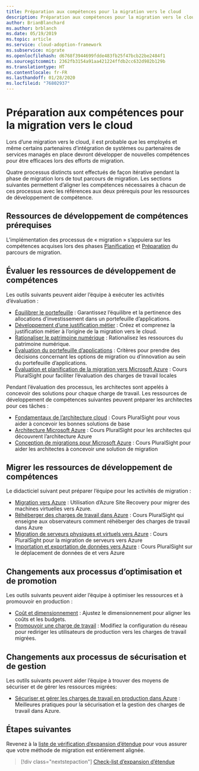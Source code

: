 ```yaml
---
title: Préparation aux compétences pour la migration vers le cloud
description: Préparation aux compétences pour la migration vers le cloud
author: BrianBlanchard
ms.author: brblanch
ms.date: 05/19/2019
ms.topic: article
ms.service: cloud-adoption-framework
ms.subservice: migrate
ms.openlocfilehash: d6768f3944699fdde483fb25f47bcb22be2484f1
ms.sourcegitcommit: 2362fb3154a91aa421224ffdb2cc632d982b129b
ms.translationtype: HT
ms.contentlocale: fr-FR
ms.lasthandoff: 01/28/2020
ms.locfileid: "76802937"
---
```

# <a name="skills-readiness-for-cloud-migration"></a>Préparation aux compétences pour la migration vers le cloud

Lors d’une migration vers le cloud, il est probable que les employés et même certains partenaires d’intégration de systèmes ou partenaires de services managés en place devront développer de nouvelles compétences pour être efficaces lors des efforts de migration.

Quatre processus distincts sont effectués de façon itérative pendant la phase de migration lors de tout parcours de migration. Les sections suivantes permettent d’aligner les compétences nécessaires à chacun de ces processus avec les références aux deux prérequis pour les ressources de développement de compétence.

## <a name="prerequisites-skilling-resources"></a>Ressources de développement de compétences prérequises

L’implémentation des processus de « migration » s’appuiera sur les compétences acquises lors des phases [Planification](../../strategy/suggested-skills.md) et [Préparation](../../organize/suggested-skills.md) du parcours de migration.

## <a name="assess-skilling-resources"></a>Évaluer les ressources de développement de compétences

Les outils suivants peuvent aider l’équipe à exécuter les activités d’évaluation :

- [Équilibrer le portefeuille](./balance-the-portfolio.md) : Garantissez l’équilibre et la pertinence des allocations d’investissement dans un portefeuille d’applications.
- [Développement d’une justification métier](../../strategy/cloud-migration-business-case.md) : Créez et comprenez la justification métier à l’origine de la migration vers le cloud.
- [Rationaliser le patrimoine numérique](../../digital-estate/rationalize.md) : Rationalisez les ressources du patrimoine numérique.
- [Évaluation du portefeuille d’applications](https://docs.microsoft.com/learn/modules/app-and-infra-migration-and-modernization) : Critères pour prendre des décisions concernant les options de migration ou d’innovation au sein du portefeuille d’applications.
- [Évaluation et planification de la migration vers Microsoft Azure](https://www.pluralsight.com/courses/microsoft-azure-migration-assessing-planning) : Cours PluralSight pour faciliter l’évaluation des charges de travail locales

Pendant l’évaluation des processus, les architectes sont appelés à concevoir des solutions pour chaque charge de travail. Les ressources de développement de compétences suivantes peuvent préparer les architectes pour ces tâches :

- [Fondamentaux de l’architecture cloud](https://app.pluralsight.com/library/courses/cloud-architecture-foundations) : Cours PluralSight pour vous aider à concevoir les bonnes solutions de base
- [Architecture Microsoft Azure](https://app.pluralsight.com/library/courses/cloud-architecture-foundations) : Cours PluralSight pour les architectes qui découvrent l’architecture Azure
- [Conception de migrations pour Microsoft Azure](https://app.pluralsight.com/library/courses/cloud-architecture-foundations) : Cours PluralSight pour aider les architectes à concevoir une solution de migration

## <a name="migrate-skilling-resources"></a>Migrer les ressources de développement de compétences

Le didacticiel suivant peut préparer l’équipe pour les activités de migration :

- [Migration vers Azure](https://docs.microsoft.com/azure/site-recovery/migrate-tutorial-on-premises-azure) : Utilisation d’Azure Site Recovery pour migrer des machines virtuelles vers Azure.
- [Réhéberger des charges de travail dans Azure](https://aka.ms/rehostcourse) : Cours PluralSight qui enseigne aux observateurs comment réhéberger des charges de travail dans Azure
- [Migration de serveurs physiques et virtuels vers Azure](https://app.pluralsight.com/library/courses/microsoft-azure-migrating-physical-virtual-servers/table-of-contents) : Cours PluralSight pour la migration de serveurs vers Azure
- [Importation et exportation de données vers Azure](https://app.pluralsight.com/library/courses/microsoft-azure-import-export-data/table-of-contents) : Cours PluralSight sur le déplacement de données de et vers Azure

## <a name="optimize-and-promote-process-changes"></a>Changements aux processus d’optimisation et de promotion

Les outils suivants peuvent aider l’équipe à optimiser les ressources et à promouvoir en production :

- [Coût et dimensionnement](../azure-best-practices/migrate-best-practices-costs.md) : Ajustez le dimensionnement pour aligner les coûts et les budgets.
- [Promouvoir une charge de travail](../azure-best-practices/migrate-best-practices-networking.md) : Modifiez la configuration du réseau pour rediriger les utilisateurs de production vers les charges de travail migrées.

## <a name="secure-and-manage-process-changes"></a>Changements aux processus de sécurisation et de gestion

Les outils suivants peuvent aider l’équipe à trouver des moyens de sécuriser et de gérer les ressources migrées:

- [Sécuriser et gérer les charges de travail en production dans Azure](../azure-best-practices/migrate-best-practices-security-management.md) : Meilleures pratiques pour la sécurisation et la gestion des charges de travail dans Azure.

## <a name="next-steps"></a>Étapes suivantes

Revenez à la [liste de vérification d’expansion d’étendue](./index.md) pour vous assurer que votre méthode de migration est entièrement alignée.

> [!div class="nextstepaction"]
> [Check-list d’expansion d’étendue](./index.md)
